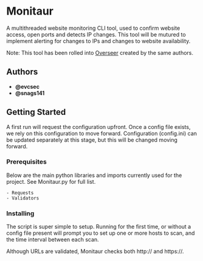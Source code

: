 
# Monitaur

A multithreaded website monitoring CLI tool, used to confirm website access, open ports and detects IP changes.
This tool will be mutured to implement alerting for changes to IPs and changes to website availability.

Note: This tool has been rolled into [Overseer](https://github.com/evcsec/overseer) created by the same authors.

## Authors

* **@evcsec**
* **@snags141**


## Getting Started
A first run will request the configuration upfront. 
Once a config file exists, we rely on this configuration to move forward.
Configuration (config.ini) can be updated separately at this stage, but this will be changed moving forward.

### Prerequisites

Below are the main python libraries and imports currently used for the project. See Monitaur.py for full list.

```
- Requests
- Validators
```

### Installing

The script is super simple to setup. Running for the first time, or without a config file present will prompt you to set up one or more hosts to scan, and the time interval between each scan.

Although URLs are validated, Monitaur checks both http:// and https://.


